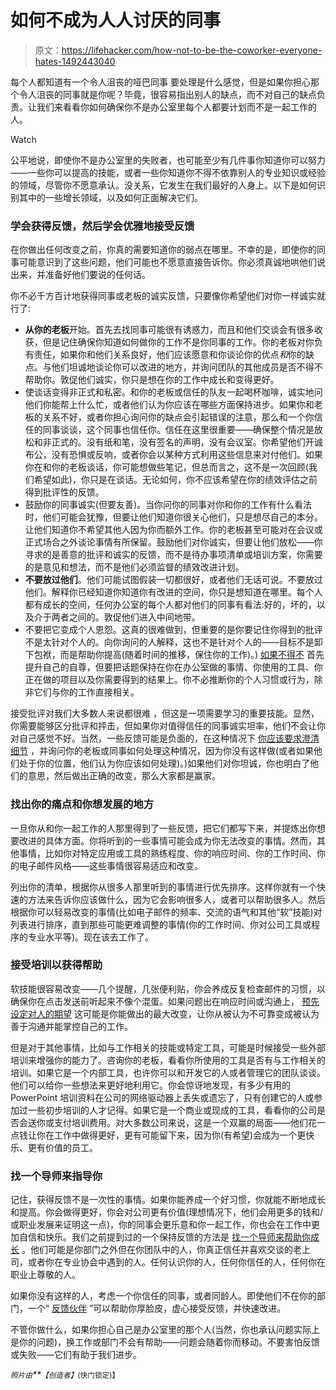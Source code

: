 # 如何不成为人人讨厌的同事

> 原文：<https://lifehacker.com/how-not-to-be-the-coworker-everyone-hates-1492443040>

每个人都知道有一个令人沮丧的哑巴同事 要处理是什么感觉，但是如果你担心那个令人沮丧的同事就是你呢？毕竟，很容易指出别人的缺点，而不对自己的缺点负责。让我们来看看你如何确保你不是办公室里每个人都要计划而不是一起工作的人。

Watch

公平地说，即使你不是办公室里的失败者，也可能至少有几件事你知道你可以努力——一些你可以提高的技能，或者一些你知道你不得不依靠别人的专业知识或经验的领域，尽管你不愿意承认。没关系，它发生在我们最好的人身上。以下是如何识别其中的一些增长领域，以及如何正面解决它们。

### 学会获得反馈，然后学会优雅地接受反馈

在你做出任何改变之前，你真的需要知道你的弱点在哪里。不幸的是，即使你的同事可能意识到了这些问题，他们可能也不愿意直接告诉你。你必须真诚地哄他们说出来，并准备好他们要说的任何话。

你不必千方百计地获得同事或老板的诚实反馈，只要像你希望他们对你一样诚实就行了:

*   **从你的老板**开始。首先去找同事可能很有诱惑力，而且和他们交谈会有很多收获，但是记住确保你知道如何做你的工作不是你同事的工作。你的老板对你负有责任，如果你和他们关系良好，他们应该愿意和你谈论你的优点*和*你的缺点。与他们坦诚地谈论你可以改进的地方，并询问团队的其他成员是否不得不帮助你。敦促他们诚实，你只是想在你的工作中成长和变得更好。
*   使谈话变得非正式和私密。和你的老板或信任的队友一起喝杯咖啡，诚实地问他们你能帮上什么忙，或者他们认为你应该在哪些方面保持进步。如果你和老板的关系不好，或者你担心询问你的缺点会引起错误的注意，那么和一个你信任的同事谈谈，这个同事也信任你。信任在这里很重要——确保整个情况是放松和非正式的。没有纸和笔，没有签名的声明，没有会议室。你希望他们开诚布公，没有恐惧或反响，或者你会以某种方式利用这些信息来对付他们。如果你在和你的老板谈话，你可能想做些笔记，但总而言之，这不是一次回顾(我们希望如此)，你只是在谈话。无论如何，你不应该希望在你的绩效评估之前得到批评性的反馈。
*   鼓励你的同事诚实(但要友善)。当你问你的同事对你和你的工作有什么看法时，他们可能会犹豫，但要让他们知道你很关心他们，只是想尽自己的本分。让他们知道你不希望其他人因为你而额外工作。你的老板甚至可能对在会议或正式场合之外谈论事情有所保留。鼓励他们对你诚实，但要让他们放松——你寻求的是善意的批评和诚实的反馈，而不是待办事项清单或培训方案，你需要的是意见和想法，而不是他们必须监督的绩效改进计划。
*   **不要放过他们**。他们可能试图假装一切都很好，或者他们无话可说。不要放过他们。解释你已经知道你知道你有改进的空间，你只是想知道在哪里。每个人都有成长的空间，任何办公室的每个人都对他们的同事有看法:好的，坏的，以及介于两者之间的。敦促他们进入中间地带。
*   不要把它变成个人恩怨。这真的很难做到，但重要的是你要记住你得到的批评不是太针对个人的。向你询问的人解释，这也不是针对个人的——目标不是卸下包袱，而是帮助你提高(随着时间的推移，保住你的工作)。) [如果不得不](https://lifehacker.com/give-honest-feedback-by-boosting-your-own-self-esteem-f-5906921) 首先提升自己的自尊，但要把话题保持在你在办公室做的事情、你使用的工具、你正在做的项目以及你需要得到的结果上。你不必推断你的个人习惯或行为，除非它们与你的工作直接相关。

接受批评对我们大多数人来说都很难 ，但这是一项需要学习的重要技能。显然，你需要能够区分批评和抨击，但如果你对值得信任的同事诚实坦率，他们不会让你对自己感觉不好。当然，一些反馈可能是负面的，在这种情况下 [你应该要求澄清细节](https://lifehacker.com/deal-with-negative-feedback-by-asking-solution-focused-5979551) ，并询问你的老板或同事如何处理这种情况，因为你没有这样做(或者如果他们处于你的位置，他们认为你应该如何处理)。)如果他们对你坦诚，你也明白了他们的意思，然后做出正确的改变，那么大家都是赢家。

### 找出你的痛点和你想发展的地方

一旦你从和你一起工作的人那里得到了一些反馈，把它们都写下来，并提炼出你想要改进的具体方面。你将听到的一些事情可能会成为你无法改变的事情。然而，其他事情，比如你对特定应用或工具的熟练程度、你的响应时间、你的工作时间、你的电子邮件风格——这些事情很容易适应和改变。

列出你的清单，根据你从很多人那里听到的事情进行优先排序。这样你就有一个快速的方法来告诉你应该做什么，因为它会影响很多人，或者可以帮助很多人。然后根据你可以轻易改变的事情(比如电子邮件的频率、交流的语气和其他“软”技能)对列表进行排序，直到那些可能更难调整的事情(你的工作时间、你对公司工具或程序的专业水平等)。现在该去工作了。

### 接受培训以获得帮助

软技能很容易改变——几个提醒，几张便利贴，你会养成反复检查邮件的习惯，以确保你在点击发送前听起来不像个混蛋。如果问题出在响应时间或沟通上， [预先设定对人的期望](https://lifehacker.com/how-to-prioritize-when-everything-is-important-5877111) 这可能是你能做出的最大改变，让你从被认为不可靠变成被认为善于沟通并能掌控自己的工作。

但是对于其他事情，比如与工作相关的技能或特定工具，可能是时候接受一些外部培训来增强你的能力了。咨询你的老板，看看你所使用的工具是否有与工作相关的培训。如果它是一个内部工具，也许你可以和开发它的人或者管理它的团队谈谈。他们可以给你一些想法来更好地利用它。你会惊讶地发现，有多少有用的 PowerPoint 培训资料在公司的网络驱动器上丢失或遗忘了，只有创建它的人或参加过一些初步培训的人才记得。如果它是一个商业或现成的工具，看看你的公司是否会送你或支付培训费用。对大多数公司来说，这是一个双赢的局面——他们花一点钱让你在工作中做得更好，更有可能留下来，因为你(有希望)会成为一个更快乐、更有价值的员工。

### 找一个导师来指导你

记住，获得反馈不是一次性的事情。如果你能养成一个好习惯，你就能不断地成长和提高。你会做得更好，你会对公司更有价值(理想情况下，他们会用更多的钱和/或职业发展来证明这一点)，你的同事会更乐意和你一起工作，你也会在工作中更加自信和快乐。我们之前提到过的一个保持反馈的方法是 [找一个导师来帮助你成长](https://lifehacker.com/find-a-mentor-to-take-your-career-to-the-next-level-5990246) 。他们可能是你部门之外但在你团队中的人，你真正信任并喜欢交谈的老上司，或者你在专业协会中遇到的人。任何认识你的人，任何你信任的人，任何你在职业上尊敬的人。

如果你没有这样的人，考虑一个你信任的同事，或者同龄人。即使他们不在你的部门，一个“ [反馈伙伴](https://lifehacker.com/recruit-a-feedback-buddy-to-avoid-career-plateaus-5813696) ”可以帮助你厚脸皮，虚心接受反馈，并快速改进。

不管你做什么，如果你担心自己是办公室里的那个人(当然，你也承认问题实际上是你的问题)，换工作或部门不会有帮助——问题会随着你而移动。不要害怕反馈或失败——它们有助于我们进步。

*<small>照片由</small>**<small>【创造者】</small>*<small>(快门锁定)】</small>